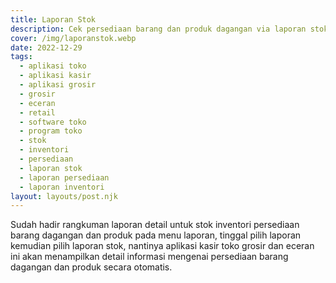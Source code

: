 ```yaml
---
title: Laporan Stok
description: Cek persediaan barang dan produk dagangan via laporan stok inventori management
cover: /img/laporanstok.webp
date: 2022-12-29
tags:
  - aplikasi toko
  - aplikasi kasir
  - aplikasi grosir
  - grosir
  - eceran
  - retail
  - software toko
  - program toko
  - stok
  - inventori
  - persediaan
  - laporan stok
  - laporan persediaan
  - laporan inventori
layout: layouts/post.njk
---
```


Sudah hadir rangkuman laporan detail untuk stok inventori persediaan barang dagangan dan produk pada menu laporan, tinggal pilih laporan kemudian pilih laporan stok, nantinya aplikasi kasir toko grosir dan eceran ini akan menampilkan detail informasi mengenai persediaan barang dagangan dan produk secara otomatis.
